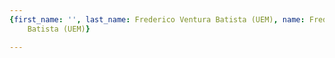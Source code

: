 ```yaml
---
{first_name: '', last_name: Frederico Ventura Batista (UEM), name: Frederico Ventura
    Batista (UEM)}

---
```


